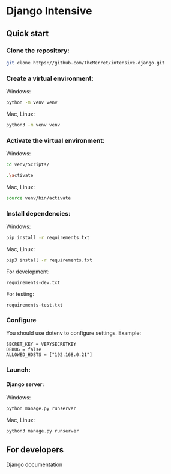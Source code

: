 # Django Intensive

## Quick start

### Clone the repository:
```bash
git clone https://github.com/TheMerret/intensive-django.git
```

### Create a virtual environment:

Windows:
```bash
python -m venv venv
```
Mac, Linux:
```bash
python3 -m venv venv
```

### Activate the virtual environment:

Windows:
```bash
cd venv/Scripts/
```
```bash
.\activate
```
Mac, Linux:
```bash
source venv/bin/activate
```

### Install dependencies:

Windows:
```bash
pip install -r requirements.txt
```
Mac, Linux:
```bash
pip3 install -r requirements.txt
```

For development:

```
requirements-dev.txt
```

For testing:

```
requirements-test.txt
```

### Configure

You should use dotenv to configure settings. Example:

```
SECRET_KEY = VERYSECRETKEY
DEBUG = false
ALLOWED_HOSTS = ["192.168.0.21"]
```

### Launch:

#### Django server:

Windows:
```bash
python manage.py runserver
```
Mac, Linux:
```bash
python3 manage.py runserver
```
## For developers

[Django](https://docs.djangoproject.com/en/3.2/) documentation